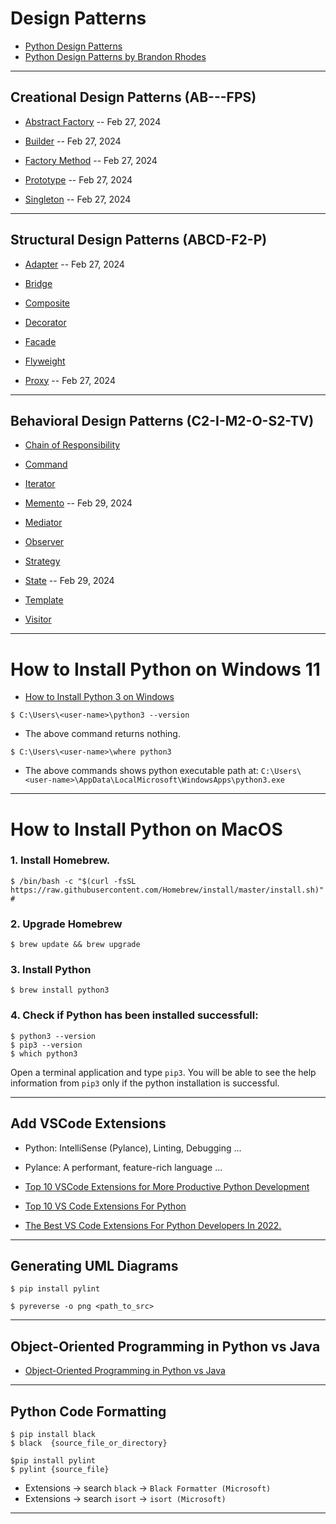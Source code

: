 # Design Patterns

* [Python Design Patterns](https://refactoring.guru/design-patterns/python)
* [Python Design Patterns by Brandon Rhodes](https://python-patterns.guide/)

***

## Creational Design Patterns (AB---FPS)

* [Abstract Factory](https://github.com/muarshad01/Python-Design-Patterns/blob/main/Creational_Design_Patterns/Abstract_Factory) -- Feb 27, 2024
  
* [Builder](https://github.com/muarshad01/Python-Design-Patterns/tree/main/Creational_Design_Patterns/Builder) -- Feb 27, 2024
  
* [Factory Method](https://github.com/muarshad01/Python-Design-Patterns/blob/main/Creational_Design_Patterns/Factory) -- Feb 27, 2024
  
* [Prototype](https://github.com/muarshad01/Python-Design-Patterns/tree/main/Creational_Design_Patterns/Prototype) -- Feb 27, 2024
  
* [Singleton](https://github.com/muarshad01/Python-Design-Patterns/tree/main/Creational_Design_Patterns/Singleton) -- Feb 27, 2024

***

## Structural Design Patterns (ABCD-F2-P)

* [Adapter](https://github.com/muarshad01/Python-Design-Patterns/blob/main/Structural_Design_Patterns/Adapter) -- Feb 27, 2024

* [Bridge](https://github.com/muarshad01/Python-Design-Patterns/blob/main/Structural_Design_Patterns/Bridge)

* [Composite](https://github.com/muarshad01/Python-Design-Patterns/blob/main/Structural_Design_Patterns/Composite)

* [Decorator](https://github.com/muarshad01/Python-Design-Patterns/blob/main/Structural_Design_Patterns/Decorator)

* [Facade](https://github.com/muarshad01/Python-Design-Patterns/blob/main/Structural_Design_Patterns/Facade)

* [Flyweight](https://github.com/muarshad01/Python-Design-Patterns/blob/main/Structural_Design_Patterns/Flyweight)

* [Proxy](https://github.com/muarshad01/Python-Design-Patterns/tree/main/Structural_Design_Patterns/Proxy) -- Feb 27, 2024

***

## Behavioral Design Patterns (C2-I-M2-O-S2-TV)

* [Chain of Responsibility](https://github.com/muarshad01/Python-Design-Patterns/tree/main/Behavioral_Design_Patterns/ChainOfResponsibility)

* [Command](https://github.com/muarshad01/Python-Design-Patterns/blob/main/Behavioral_Design_Patterns/command)

* [Iterator](https://github.com/muarshad01/Python-Design-Patterns/tree/main/Behavioral_Design_Patterns/Iterator)

* [Memento](https://github.com/muarshad01/Python-Design-Patterns/blob/main/Behavioral_Design_Patterns/Memento) -- Feb 29, 2024

* [Mediator](https://github.com/muarshad01/Python-Design-Patterns/blob/main/Behavioral_Design_Patterns/Mediator)

* [Observer](https://github.com/muarshad01/Python-Design-Patterns/blob/main/Behavioral_Design_Patterns/Observer)

* [Strategy](https://github.com/muarshad01/Python-Design-Patterns/blob/main/Behavioral_Design_Patterns/Strategy)

* [State](https://github.com/muarshad01/Python-Design-Patterns/blob/main/Behavioral_Design_Patterns/State) -- Feb 29, 2024

* [Template](https://github.com/muarshad01/Python-Design-Patterns/blob/main/Behavioral_Design_Patterns/Template)

* [Visitor](https://github.com/muarshad01/Python-Design-Patterns/blob/main/Behavioral_Design_Patterns/Visitor)

***
# How to Install Python on Windows 11

* [How to Install Python 3 on Windows](https://www.youtube.com/watch?v=0DQsjE8vMpc)

```
$ C:\Users\<user-name>\python3 --version
```
* The above command returns nothing.

```
$ C:\Users\<user-name>\where python3
```

* The above commands shows python executable path at: `C:\Users\<user-name>\AppData\LocalMicrosoft\WindowsApps\python3.exe`


***

# How to Install Python on MacOS

### 1. Install Homebrew.

```
$ /bin/bash -c "$(curl -fsSL https://raw.githubusercontent.com/Homebrew/install/master/install.sh)" # 
```

### 2. Upgrade Homebrew

```
$ brew update && brew upgrade
```

### 3. Install Python

```
$ brew install python3
```

### 4. Check if Python has been installed successfull:

```
$ python3 --version
$ pip3 --version
$ which python3
```

Open a terminal application and type `pip3`. You will be able to see the help information from `pip3` only if the python installation is successful.

***

## Add VSCode Extensions

* Python: IntelliSense (Pylance), Linting, Debugging   ...
* Pylance: A performant, feature-rich language ...


* [Top 10 VSCode Extensions for More Productive Python Development](https://bas.codes/posts/best-vscode-extensions-python)
* [Top 10 VS Code Extensions For Python](https://www.geeksforgeeks.org/top-10-vs-code-extensions-for-python/)
* [The Best VS Code Extensions For Python Developers In 2022.](https://dev.to/wiseai/vs-code-extensions-for-python-developers-3n9b)

***

## Generating UML Diagrams

```
$ pip install pylint

$ pyreverse -o png <path_to_src>
```

***

## Object-Oriented Programming in Python vs Java

* [Object-Oriented Programming in Python vs Java](https://realpython.com/oop-in-python-vs-java/)

***

## Python Code Formatting

```
$ pip install black
$ black  {source_file_or_directory}

$pip install pylint
$ pylint {source_file}
```

* Extensions -> search `black` -> `Black Formatter (Microsoft)`
* Extensions -> search `isort` -> `isort (Microsoft)`

***
